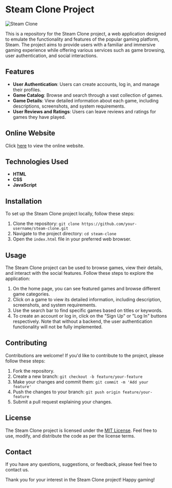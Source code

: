 # Steam Clone Project

![Steam Clone](steam_clone.png)

This is a repository for the Steam Clone project, a web application designed to emulate the functionality and features of the popular gaming platform, Steam. The project aims to provide users with a familiar and immersive gaming experience while offering various services such as game browsing, user authentication, and social interactions.

## Features

- **User Authentication**: Users can create accounts, log in, and manage their profiles.
- **Game Catalog**: Browse and search through a vast collection of games.
- **Game Details**: View detailed information about each game, including descriptions, screenshots, and system requirements.
- **User Reviews and Ratings**: Users can leave reviews and ratings for games they have played.

## Online Website

Click [here]([https://ahmad420.github.io/SteamClone/]) to view the online website.

## Technologies Used

- **HTML**
- **CSS**
- **JavaScript**

## Installation

To set up the Steam Clone project locally, follow these steps:

1. Clone the repository: `git clone https://github.com/your-username/steam-clone.git`
2. Navigate to the project directory: `cd steam-clone`
3. Open the `index.html` file in your preferred web browser.

## Usage

The Steam Clone project can be used to browse games, view their details, and interact with the social features. Follow these steps to explore the application:

1. On the home page, you can see featured games and browse different game categories.
2. Click on a game to view its detailed information, including description, screenshots, and system requirements.
3. Use the search bar to find specific games based on titles or keywords.
4. To create an account or log in, click on the "Sign Up" or "Log In" buttons respectively. Note that without a backend, the user authentication functionality will not be fully implemented.

## Contributing

Contributions are welcome! If you'd like to contribute to the project, please follow these steps:

1. Fork the repository.
2. Create a new branch: `git checkout -b feature/your-feature`
3. Make your changes and commit them: `git commit -m 'Add your feature'`
4. Push the changes to your branch: `git push origin feature/your-feature`
5. Submit a pull request explaining your changes.

## License

The Steam Clone project is licensed under the [MIT License](LICENSE). Feel free to use, modify, and distribute the code as per the license terms.

## Contact

If you have any questions, suggestions, or feedback, please feel free to contact us.


Thank you for your interest in the Steam Clone project! Happy gaming!
